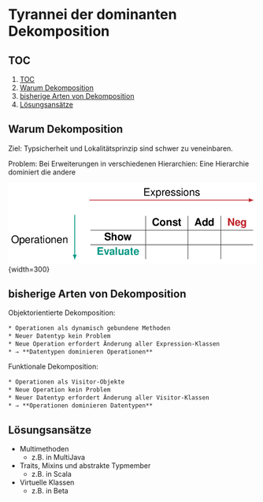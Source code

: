 
# Tyrannei der dominanten Dekomposition

## TOC

<!-- @import "[TOC]" {cmd="toc" depthFrom=2 depthTo=3 orderedList=true} -->
<!-- code_chunk_output -->

1. [TOC](#toc)
2. [Warum Dekomposition](#warum-dekomposition)
3. [bisherige Arten von Dekomposition](#bisherige-arten-von-dekomposition)
4. [Lösungsansätze](#lösungsansätze)

<!-- /code_chunk_output -->

## Warum Dekomposition

Ziel: Typsicherheit und Lokalitätsprinzip sind schwer zu veneinbaren.

Problem: Bei Erweiterungen in verschiedenen Hierarchien: Eine Hierarchie dominiert die andere

![Man kann nur schwer erweiterbare Expsennions _und_ Operationen haben](assets/markdown-img-paste-20170926133027613.png){width=300}

## bisherige Arten von Dekomposition

Objektorientierte Dekomposition:

	* Operationen als dynamisch gebundene Methoden
	* Neuer Datentyp kein Problem
	* Neue Operation erfordert Änderung aller Expression-Klassen
	* ⇒ **Datentypen dominieren Operationen**

Funktionale Dekomposition:

	* Operationen als Visitor-Objekte
	* Neue Operation kein Problem
	* Neuer Datentyp erfordert Änderung aller Visitor-Klassen
	* ⇒ **Operationen dominieren Datentypen**

## Lösungsansätze

* Multimethoden
	* z.B. in MultiJava
* Traits, Mixins und abstrakte Typmember
	* z.B. in Scala
* Virtuelle Klassen
	* z.B. in Beta
